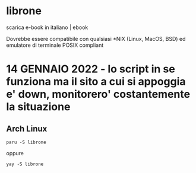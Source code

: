 # librone
scarica e-book in italiano | ebook

Dovrebbe essere compatibile con qualsiasi *NIX (Linux, MacOS, BSD) ed emulatore di terminale POSIX compliant

# 14 GENNAIO 2022 - lo script in se funziona ma il sito a cui si appoggia e' down, monitorero' costantemente la situazione

## Arch Linux

```
paru -S librone
```
oppure
```
yay -S librone
```
